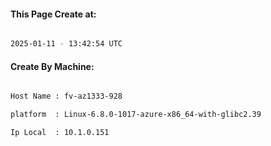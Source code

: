 
   
#### This Page Create at:

```bash

2025-01-11 - 13:42:54 UTC

```

#### Create By Machine:

```bash

Host Name : fv-az1333-928

platform  : Linux-6.8.0-1017-azure-x86_64-with-glibc2.39

Ip Local  : 10.1.0.151

```

